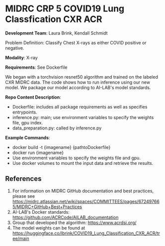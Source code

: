# MIDRC CRP 5 COVID19 Lung Classfication CXR ACR

**Development Team**: Laura Brink, Kendall Schmidt

Problem Definition: Classify Chest X-rays as either COVID positive or negative.

**Modality**: X-ray

**Requirements**: See Dockerfile

We began with a torchvision resnet50 algorithm and trained on the labeled CXR MIDRC data. The code shows how to run inference using our new model. We package our model according to AI-LAB's model standards. 

**Repo Content Description**: 
- Dockerfile: includes all package requirements as well as specifies entrypoints.
- inference.py: main; use environment variables to specify the weights file, gpu index. 
- data_preparation.py: called by inference.py

**Example Commands**: 
- docker build -t {imagename} {pathtoDockerfile}
- docker run {imagename}
- Use environment variables to specify the weights file and gpu.
- Use docker volumes to mount the input data and retrieve the results.

References
---
1)  For information on MIDRC GitHub documentation and best practices, please see https://midrc.atlassian.net/wiki/spaces/COMMITTEES/pages/672497665/MIDRC+GitHub+Best+Practices
2)	AI-LAB's Docker standards: https://github.com/ACRCode/AILAB_documentation
3)  Group that developed the algorithm: https://www.acrdsi.org/
4)  The model weights can be found at https://huggingface.co/lbrink/COVID19_Lung_Classification_CXR_ACR/tree/main
